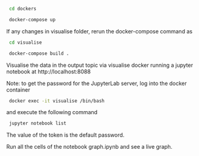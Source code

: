 ```sh
 cd dockers 
```

```sh
 docker-compose up 
```

If any changes in visualise folder, rerun the docker-compose command as

```sh
 cd visualise 
```

```sh
 docker-compose build .
```

Visualise the data in the output topic via visualise docker running a jupyter notebook at <a>http://localhost:8088</a>

Note: to get the password for the JupyterLab server, log into the docker container 

```sh
 docker exec -it visualise /bin/bash
```

and execute the following command

```sh
 jupyter notebook list 
```

The value of the token is the default password.

Run all the cells of the notebook graph.ipynb and see a live graph.







